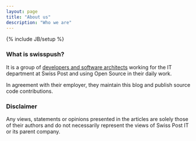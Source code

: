 ```yaml
---
layout: page
title: "About us"
description: "Who we are"
---
```

{% include JB/setup %}

### What is __swisspush__?

It is a group of [developers and software architects](https://github.com/orgs/swisspush/people) working for the IT department at Swiss Post and using Open Source in their daily work.

In agreement with their employer, they maintain this blog and publish source code contributions.

### Disclaimer

Any views, statements or opinions presented in the articles are solely those of their authors and do not necessarily represent the
views of Swiss Post IT or its parent company.

